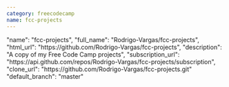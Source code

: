 ```yaml
---
category: freecodecamp
name: fcc-projects
---
```


<div class="col-md-4">
  <div class="project">
    "name": "fcc-projects",
    "full_name": "Rodrigo-Vargas/fcc-projects",
    "html_url": "https://github.com/Rodrigo-Vargas/fcc-projects",
    "description": "A copy of my Free Code Camp projects",
    "subscription_url": "https://api.github.com/repos/Rodrigo-Vargas/fcc-projects/subscription",
    "clone_url": "https://github.com/Rodrigo-Vargas/fcc-projects.git"      
    "default_branch": "master"
  </div>
</div>